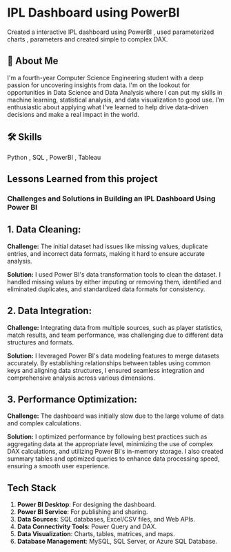 
# IPL Dashboard using PowerBI

Created a interactive IPL dashboard using PowerBI , used parameterized charts , parameters and
created simple to complex DAX. 

## 🚀 About Me
I'm a fourth-year Computer Science Engineering student with a deep passion for uncovering insights from
data. I'm on the lookout for opportunities in Data Science and Data Analysis where I can put my skills in
machine learning, statistical analysis, and data visualization to good use. I'm enthusiastic about applying
what I've learned to help drive data-driven decisions and make a real impact in the world.


## 🛠 Skills
Python , SQL , PowerBI , Tableau 


## Lessons Learned from this project

### Challenges and Solutions in Building an IPL Dashboard Using Power BI

## 1. Data Cleaning: ##
**Challenge:** The initial dataset had issues like missing values, duplicate entries, and incorrect data formats, making it hard to ensure accurate analysis.

**Solution:** I used Power BI's data transformation tools to clean the dataset. I handled missing values by either imputing or removing them, identified and eliminated duplicates, and standardized data formats for consistency.

## 2. Data Integration: ##
**Challenge:** Integrating data from multiple sources, such as player statistics, match results, and team performance, was challenging due to different data structures and formats.

**Solution:** I leveraged Power BI's data modeling features to merge datasets accurately. By establishing relationships between tables using common keys and aligning data structures, I ensured seamless integration and comprehensive analysis across various dimensions.

## 3. Performance Optimization: ##
**Challenge:** The dashboard was initially slow due to the large volume of data and complex calculations.

**Solution:** I optimized performance by following best practices such as aggregating data at the appropriate level, minimizing the use of complex DAX calculations, and utilizing Power BI's in-memory storage. I also created summary tables and optimized queries to enhance data processing speed, ensuring a smooth user experience.


## Tech Stack


1. **Power BI Desktop**: For designing the dashboard.
2. **Power BI Service**: For publishing and sharing.
3. **Data Sources**: SQL databases, Excel/CSV files, and Web APIs.
4. **Data Connectivity Tools**: Power Query and DAX.
5. **Data Visualization**: Charts, tables, matrices, and maps.
6. **Database Management**: MySQL, SQL Server, or Azure SQL Database.
